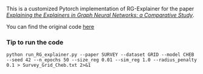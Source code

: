 This is a customized Pytorch implementation of RG-Explainer for the paper [*Explaining the Explainers in Graph Neural Networks: a Comparative Study*](https://arxiv.org/abs/2210.15304). 

You can find the original code [here](https://openreview.net/forum?id=nUtLCcV24hL)





### Tip to run the code
```
python run_RG_explainer.py --paper SURVEY --dataset GRID --model CHEB --seed 42 --n_epochs 50 --size_reg 0.01 --sim_reg 1.0 --radius_penalty 0.1 > Survey_Grid_Cheb.txt 2>&1
```
